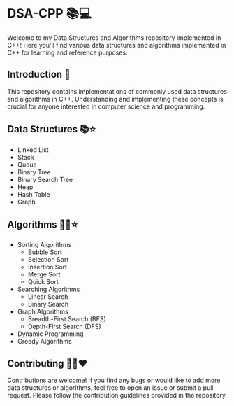 # DSA-CPP 📚💻

Welcome to my Data Structures and Algorithms repository implemented in C++! Here you'll find various data structures and algorithms implemented in C++ for learning and reference purposes.

## Introduction 📄
This repository contains implementations of commonly used data structures and algorithms in C++. Understanding and implementing these concepts is crucial for anyone interested in computer science and programming.

## Data Structures 📚⭐
- Linked List
- Stack
- Queue
- Binary Tree
- Binary Search Tree
- Heap
- Hash Table
- Graph

## Algorithms 👩‍💻⭐
- Sorting Algorithms
  - Bubble Sort
  - Selection Sort
  - Insertion Sort
  - Merge Sort
  - Quick Sort
- Searching Algorithms
  - Linear Search
  - Binary Search
- Graph Algorithms
  - Breadth-First Search (BFS)
  - Depth-First Search (DFS)
- Dynamic Programming
- Greedy Algorithms

## Contributing 🤝🏻❤️
Contributions are welcome! If you find any bugs or would like to add more data structures or algorithms, feel free to open an issue or submit a pull request. Please follow the contribution guidelines provided in the repository.
